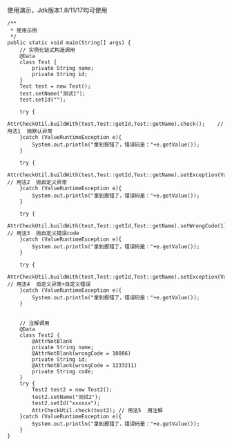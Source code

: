 使用演示，Jdk版本1.8/11/17均可使用
    
    /**
     * 使用示例
     */
    public static void main(String[] args) {
        // 实例化链式构造调用
        @Data
        class Test {
            private String name;
            private String id;
        }
        Test test = new Test();
        test.setName("测试1");
        test.setId("");

        try {
            AttrCheckUtil.buildWith(test,Test::getId,Test::getName).check();    // 用法1  抛默认异常
        }catch (ValueRuntimeException e){
            System.out.println("拿到报错了，错误码是："+e.getValue());
        }

        try {
            AttrCheckUtil.buildWith(test,Test::getId,Test::getName).setException(ValueRuntimeException.class).check();  // 用法2  抛自定义异常
        }catch (ValueRuntimeException e){
            System.out.println("拿到报错了，错误码是："+e.getValue());
        }

        try {
            AttrCheckUtil.buildWith(test,Test::getId,Test::getName).setWrongCode(1).check();  // 用法3  抛自定义错误code
        }catch (ValueRuntimeException e){
            System.out.println("拿到报错了，错误码是："+e.getValue());
        }

        try {
            AttrCheckUtil.buildWith(test,Test::getId,Test::getName).setException(ValueRuntimeException.class).setWrongCode(1).check();  // 用法4  自定义异常+自定义错误
        }catch (ValueRuntimeException e){
            System.out.println("拿到报错了，错误码是："+e.getValue());
        }


        // 注解调用
        @Data
        class Test2 {
            @AttrNotBlank
            private String name;
            @AttrNotBlank(wrongCode = 10086)
            private String id;
            @AttrNotBlank(wrongCode = 1233211)
            private String code;
        }
        try {
            Test2 test2 = new Test2();
            test2.setName("测试2");
            test2.setId("xxxxxx");
            AttrCheckUtil.check(test2); // 用法5  用注解
        }catch (ValueRuntimeException e){
            System.out.println("拿到报错了，错误码是："+e.getValue());
        }
    }
